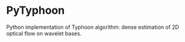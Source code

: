 # PyTyphoon
Python implementation of Typhoon algorithm: dense estimation of 2D optical flow on wavelet bases.
